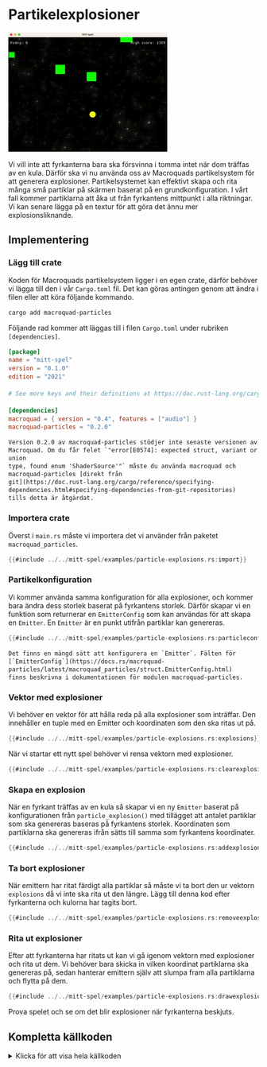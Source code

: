 # Partikelexplosioner

![Screenshot](images/particle-explosions.gif#center)

Vi vill inte att fyrkanterna bara ska försvinna i tomma intet när dom träffas
av en kula. Därför ska vi nu använda oss av Macroquads partikelsystem för att
generera explosioner. Partikelsystemet kan effektivt skapa och rita många små
partiklar på skärmen baserat på en grundkonfiguration. I vårt fall kommer
partiklarna att åka ut från fyrkantens mittpunkt i alla riktningar. Vi kan
senare lägga på en textur för att göra det ännu mer explosionsliknande.

## Implementering

### Lägg till crate

Koden för Macroquads partikelsystem ligger i en egen crate, därför behöver vi
lägga till den i vår `Cargo.toml` fil. Det kan göras antingen genom att ändra
i filen eller att köra följande kommando.

```sh
cargo add macroquad-particles
```

Följande rad kommer att läggas till i filen `Cargo.toml` under rubriken
`[dependencies]`.

```toml [hl,10]
[package]
name = "mitt-spel"
version = "0.1.0"
edition = "2021"

# See more keys and their definitions at https://doc.rust-lang.org/cargo/reference/manifest.html

[dependencies]
macroquad = { version = "0.4", features = ["audio"] }
macroquad-particles = "0.2.0"
```

```admonish warning
Version 0.2.0 av macroquad-particles stödjer inte senaste versionen av
Macroquad. Om du får felet `"error[E0574]: expected struct, variant or union
type, found enum 'ShaderSource'"` måste du använda macroquad och
macroquad-particles [direkt från
git](https://doc.rust-lang.org/cargo/reference/specifying-dependencies.html#specifying-dependencies-from-git-repositories)
tills detta är åtgärdat.
```

### Importera crate

Överst i `main.rs` måste vi importera det vi använder från paketet
`macroquad_particles`.

```rust
{{#include ../../mitt-spel/examples/particle-explosions.rs:import}}
```

### Partikelkonfiguration

Vi kommer använda samma konfiguration för alla explosioner, och kommer bara
ändra dess storlek baserat på fyrkantens storlek. Därför skapar vi en funktion
som returnerar en `EmitterConfig` som kan användas för att skapa en `Emitter`.
En `Emitter` är en punkt utifrån partiklar kan genereras.

```rust
{{#include ../../mitt-spel/examples/particle-explosions.rs:particleconfig}}
```

```admonish info
Det finns en mängd sätt att konfigurera en `Emitter`. Fälten för
[`EmitterConfig`](https://docs.rs/macroquad-particles/latest/macroquad_particles/struct.EmitterConfig.html)
finns beskrivna i dokumentationen för modulen macroquad-particles.
```

### Vektor med explosioner

Vi behöver en vektor för att hålla reda på alla explosioner som inträffar. Den
innehåller en tuple med en Emitter och koordinaten som den ska ritas ut på.

```rust
{{#include ../../mitt-spel/examples/particle-explosions.rs:explosions}}
```

När vi startar ett nytt spel behöver vi rensa vektorn med explosioner.

```rust [hl,4]
{{#include ../../mitt-spel/examples/particle-explosions.rs:clearexplosions}}
```

### Skapa en explosion

När en fyrkant träffas av en kula så skapar vi en ny `Emitter` baserat på
konfigurationen från `particle_explosion()` med tillägget att antalet
partiklar som ska genereras baseras på fyrkantens storlek. Koordinaten som
partiklarna ska genereras ifrån sätts till samma som fyrkantens koordinater.

```rust [hl,8-14]
{{#include ../../mitt-spel/examples/particle-explosions.rs:addexplosion}}
```

### Ta bort explosioner

När emittern har ritat färdigt alla partiklar så måste vi ta bort den ur
vektorn `explosions` då vi inte ska rita ut den längre. Lägg till denna kod
efter fyrkanterna och kulorna har tagits bort.

```rust
{{#include ../../mitt-spel/examples/particle-explosions.rs:removeexplosions}}
```

### Rita ut explosioner

Efter att fyrkanterna har ritats ut kan vi gå igenom vektorn med explosioner
och rita ut dem. Vi behöver bara skicka in vilken koordinat partiklarna ska
genereras på, sedan hanterar emittern själv att slumpa fram alla partiklarna
och flytta på dem.

```rust
{{#include ../../mitt-spel/examples/particle-explosions.rs:drawexplosion}}
```

Prova spelet och se om det blir explosioner när fyrkanterna beskjuts.

<div class="noprint">

## Kompletta källkoden

<details>
  <summary>Klicka för att visa hela källkoden</summary>

```rust
{{#include ../../mitt-spel/examples/particle-explosions.rs:all}}
```
</details>
</div>

